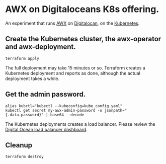 # AWX on Digitaloceans K8s offering.

An experiment that runs [AWX](https://github.com/ansible/awx) on [Digitalocan](https://www.digitalocean.com), on the [Kubernetes](https://kubernetes.io).

## Create the Kubernetes cluster, the awx-operator and awx-deployment.

```shell
terraform apply
```

The full deployment may take 15 minutes or so. Terraform creates a Kubernetes deployment and reports as done, although the actual deployment takes a while.

## Get the admin password.

```shell
alias kubctl="kubectl --kubeconfig=kube_config.yaml"
kubectl get secret my-awx-admin-password -o jsonpath="{.data.password}" | base64 --decode
```

The Kubernetes deployments creates a load balancer. Please review the [Digital Ocean load balancer dashboard](https://cloud.digitalocean.com/networking/load_balancers).

## Cleanup

```shell
terraform destroy
```
